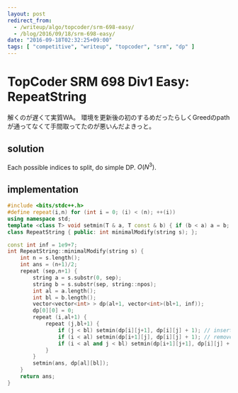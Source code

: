 ```yaml
---
layout: post
redirect_from:
  - /writeup/algo/topcoder/srm-698-easy/
  - /blog/2016/09/18/srm-698-easy/
date: "2016-09-18T02:32:25+09:00"
tags: [ "competitive", "writeup", "topcoder", "srm", "dp" ]
---
```


# TopCoder SRM 698 Div1 Easy: RepeatString

解くのが遅くて実質WA。
環境を更新後の初のするめだったらしくGreedのpathが通ってなくて手間取ってたのが悪いんだよきっと。

## solution

Each possible indices to split, do simple DP. $O(N^3)$.

## implementation

``` c++
#include <bits/stdc++.h>
#define repeat(i,n) for (int i = 0; (i) < (n); ++(i))
using namespace std;
template <class T> void setmin(T & a, T const & b) { if (b < a) a = b; }
class RepeatString { public: int minimalModify(string s); };

const int inf = 1e9+7;
int RepeatString::minimalModify(string s) {
    int n = s.length();
    int ans = (n+1)/2;
    repeat (sep,n+1) {
        string a = s.substr(0, sep);
        string b = s.substr(sep, string::npos);
        int al = a.length();
        int bl = b.length();
        vector<vector<int> > dp(al+1, vector<int>(bl+1, inf));
        dp[0][0] = 0;
        repeat (i,al+1) {
            repeat (j,bl+1) {
                if (j < bl) setmin(dp[i][j+1], dp[i][j] + 1); // insert
                if (i < al) setmin(dp[i+1][j], dp[i][j] + 1); // remove
                if (i < al and j < bl) setmin(dp[i+1][j+1], dp[i][j] + (a[i] != b[j])); // replace
            }
        }
        setmin(ans, dp[al][bl]);
    }
    return ans;
}
```
